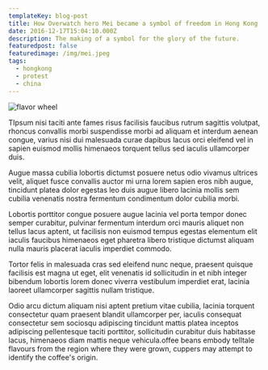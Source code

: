 ```yaml
---
templateKey: blog-post
title: How Overwatch hero Mei became a symbol of freedom in Hong Kong
date: 2016-12-17T15:04:10.000Z
description: The making of a symbol for the glory of the future.
featuredpost: false
featuredimage: /img/mei.jpeg
tags:
  - hongkong
  - protest
  - china
---
```

![flavor wheel](/img/hongkong.jpeg)

TIpsum nisi taciti ante fames risus facilisis faucibus rutrum sagittis volutpat, rhoncus convallis morbi suspendisse morbi ad aliquam et interdum aenean congue, varius nisi dui malesuada curae dapibus lacus orci eleifend vel in sapien euismod mollis himenaeos torquent tellus sed iaculis ullamcorper duis.

Augue massa cubilia lobortis dictumst posuere netus odio vivamus ultrices velit, aliquet fusce convallis auctor mi urna lorem sapien eros nibh augue, tincidunt platea dolor egestas leo duis augue libero lacinia mollis sem cubilia venenatis nostra fermentum condimentum dolor cubilia morbi.

Lobortis porttitor congue posuere augue lacinia vel porta tempor donec semper curabitur, pulvinar fermentum interdum orci mauris aliquet non tellus lacus aptent, ut facilisis non euismod tempus egestas elementum elit iaculis faucibus himenaeos eget pharetra libero tristique dictumst aliquam nulla mauris placerat iaculis imperdiet commodo.

Tortor felis in malesuada cras sed eleifend nunc neque, praesent quisque facilisis est magna ut eget, elit venenatis id sollicitudin in et nibh integer bibendum lobortis lorem donec viverra vestibulum imperdiet erat, lacinia laoreet ullamcorper sagittis nullam tristique.

Odio arcu dictum aliquam nisi aptent pretium vitae cubilia, lacinia torquent consectetur quam praesent blandit ullamcorper per, iaculis consequat consectetur sem sociosqu adipiscing tincidunt mattis platea inceptos adipiscing pellentesque taciti porttitor, sollicitudin curabitur duis habitasse lacus, himenaeos diam mattis neque vehicula.offee beans embody telltale flavours from the region where they were grown, cuppers may attempt to identify the coffee's origin.
